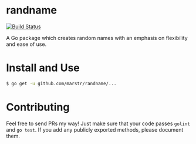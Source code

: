 # randname
[![Build Status](https://mstrobel.visualstudio.com/randname/_apis/build/status/randname-CI)](https://mstrobel.visualstudio.com/randname/_build/latest?definitionId=6)

A Go package which creates random names with an emphasis on flexibility and ease of use.

# Install and Use

```sh
$ go get -u github.com/marstr/randname/...
```

# Contributing

Feel free to send PRs my way! Just make sure that your code passes `golint` and `go test`. If you add any publicly exported methods, please document them.

